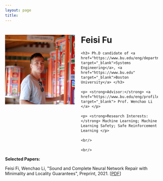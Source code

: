 ```yaml
---
layout: page
title: 
---
```


<div style="clear: both;">
  <div style="float: left; margin-right:20px;">
    <img src="Feisi_Fu.JPG" alt="" width="230" height="230">
  </div>
  <div>
    <h1> Feisi Fu </h1>
    
    <h3> Ph.D candidate of <a href="https://www.bu.edu/eng/departments/se/" target="_blank">Systems Engineering</a>, <a href="https://www.bu.edu" target="_blank">Boston University</a> </h3>
    
    <p> <strong>Advisor:</strong> <a href="https://www.bu.edu/eng/profile/39799/" target="_blank"> Prof. Wenchao Li </a> </p>
    
    <p> <strong>Research Interests:</strong> Machine Learning; Machine Learning Safety; Safe Reinforcement Learning </p>
    
    <br/>
    
    <br/>
    
<p> <strong>Selected Papers:</strong> </p>

Feisi Fi, Wenchao Li, "Sound and Complete Neural Network Repair with Minimality and Locality Guarantees", Preprint, 2021. [<a href="https://arxiv.org/abs/2110.07682" target="_blank">PDF</a>]
